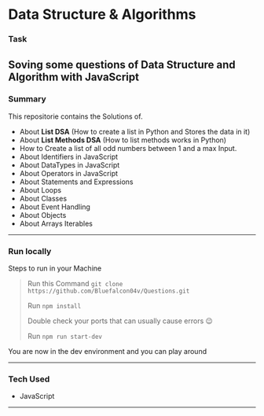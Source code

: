 # Data Structure & Algorithms

### Task
Soving some questions of Data Structure and Algorithm with JavaScript
----

### Summary
This repositorie contains the Solutions of. 
- About **List DSA** (How to create a list in Python and Stores the data in it)  
- About **List Methods DSA** (How to list methods works in Python) 
- How to Create a list of all odd numbers between 1 and a max Input.
- About Identifiers in JavaScript
- About DataTypes in JavaScript
- About Operators in JavaScript
- About Statements and Expressions
- About Loops
- About Classes
- About Event Handling 
- About Objects 
- About Arrays Iterables 
***

### Run locally
Steps to run in your Machine
> Run this Command `git clone https://github.com/Bluefalcon04v/Questions.git`
> 
> Run `npm install` 
> 
> Double check your ports that can usually cause errors 😉
> 
> Run `npm run start-dev`
>
You are now in the dev environment and you can play around

---

### Tech Used
- JavaScript
***
